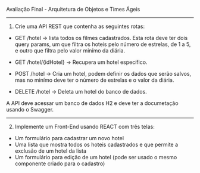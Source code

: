 Avaliação Final - Arquitetura de Objetos e Times Ágeis

---

1. Crie uma API REST que contenha as seguintes rotas:


- GET /hotel -> lista todos os filmes cadastrados. Esta rota deve ter dois query params, um que filtra os hoteis pelo número de estrelas, de 1 a 5, e outro que filtra pelo valor minímo da diária.

- GET /hotel/{idHotel} -> Recupera um hotel específico.

- POST /hotel -> Cria um hotel, podem definir os dados que serão salvos, mas no minímo deve ter o número de estrelas e o valor da diária.

- DELETE /hotel -> Deleta um hotel do banco de dados.

A API deve acessar um banco de dados H2 e deve ter a documetação usando o Swagger.

---

2. Implemente um Front-End usando REACT com três telas:

 - Um formulário para cadastrar um novo hotel
 - Uma lista que mostra todos os hoteis cadastrados e que permite a exclusão de um hotel da lista
 - Um formulário para edição de um hotel (pode ser usado o mesmo componente criado para o cadastro)
